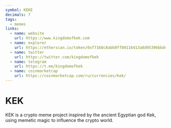 ```yaml
---
symbol: KEKE
decimals: 7
tags:
  - memes
links:
  - name: website
    url: https://www.kingdomofkek.com
  - name: explorer
    url: https://etherscan.io/token/0xf7168c8abb0ff80116413a8d95396bbdc318a3ff
  - name: twitter
    url: https://twitter.com/kingdomofkek
  - name: telegram
    url: https://t.me/kingdomofkek
  - name: coinmarketcap
    url: https://coinmarketcap.com/ru/currencies/kek/
---
```


# KEK

KEK is a crypto meme project inspired by the ancient Egyptian god Kek, using memetic magic to influence the crypto world.

